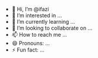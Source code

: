 - 👋 Hi, I’m @ifazi
- 👀 I’m interested in ...
- 🌱 I’m currently learning ...
- 💞️ I’m looking to collaborate on ...
- 📫 How to reach me ...
- 😄 Pronouns: ...
- ⚡ Fun fact: ...

<!---
ifazi/ifazi is a ✨ special ✨ repository because its `README.md` (this file) appears on your GitHub profile.
You can click the Preview link to take a look at your changes.
--->
